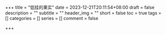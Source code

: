 +++
title = "低挂的果实"
date = 2023-12-21T20:11:54+08:00
draft = false
description = ""
subtitle = ""
header_img = ""
short = false
toc = true
tags = []
categories = []
series = []
comment = false

+++
